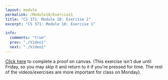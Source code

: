 ```yaml
---
layout: module
permalink: /Module10/Exercise1
title: "CS 371: Module 10: Exercise 1"
excerpt: "CS 371: Module 10: Exercise 1"

info:
  comments: "true"
  prev: "./Video1"
  next: "./Video2"
---
```




<a href = "https://ursinus.instructure.com/courses/12283/assignments/113870">Click here</a> to complete a proof on canvas.  (This exercise isn't due until Friday, so you may skip it and return to it if you're pressed for time.  The rest of the videos/exercises are more important for class on Monday).